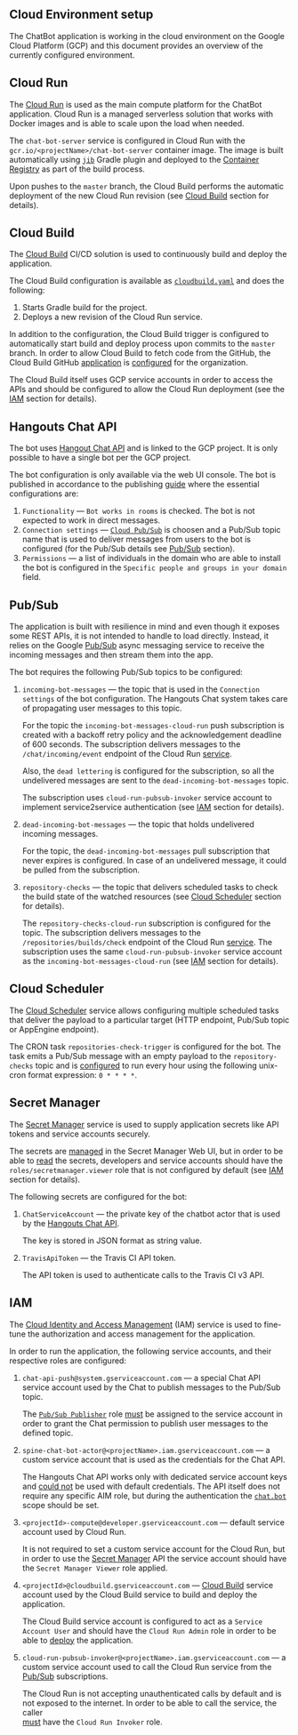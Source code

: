 Cloud Environment setup
------------

The ChatBot application is working in the cloud environment on the Google Cloud Platform (GCP) and
this document provides an overview of the currently configured environment.

## Cloud Run

The [Cloud Run][cloud-run] is used as the main compute platform for the ChatBot application. 
Cloud Run is a managed serverless solution that works with Docker images and is able to scale
upon the load when needed.

The `chat-bot-server` service is configured in Cloud Run with the 
`gcr.io/<projectName>/chat-bot-server` container image. The image is built automatically using
[`jib`][jib] Gradle plugin and deployed to the [Container Registry][container-registry] as part 
of the build process.

Upon pushes to the `master` branch, the Cloud Build performs the automatic deployment of the 
new Cloud Run revision (see [Cloud Build](#cloud-build) section for details).

[cloud-run]: https://cloud.google.com/run
[jib]: https://github.com/GoogleContainerTools/jib
[container-registry]: https://cloud.google.com/container-registry

## Cloud Build

The [Cloud Build][cloud-build] CI/CD solution is used to continuously build and deploy 
the application.

The Cloud Build configuration is available as [`cloudbuild.yaml`](./cloudbuild.yaml) and does
the following:

1. Starts Gradle build for the project.
2. Deploys a new revision of the Cloud Run service.

In addition to the configuration, the Cloud Build trigger is configured to automatically start build
and deploy process upon commits to the `master` branch. In order to allow Cloud Build to 
fetch code from the GitHub, the Cloud Build GitHub [application][cloud-build-github-app] 
is [configured][run-builds-on-github] for the organization.

The Cloud Build itself uses GCP service accounts in order to access the APIs and should be 
configured to allow the Cloud Run deployment (see the [IAM](#iam) section for details).

[cloud-build]: https://cloud.google.com/cloud-build
[cloud-build-trigger]: https://cloud.google.com/cloud-build/docs/automating-builds/create-manage-triggers#console
[cloud-build-github-app]: https://github.com/marketplace/google-cloud-build
[run-builds-on-github]: https://cloud.google.com/cloud-build/docs/automating-builds/run-builds-on-github

## Hangouts Chat API

The bot uses [Hangout Chat API][chat-api] and is linked to the GCP project. It is only possible 
to have a single bot per the GCP project.

The bot configuration is only available via the web UI console. The bot is published in accordance 
to the publishing [guide][publishing-guide] where the essential configurations are: 

1. `Functionality` — `Bot works in rooms` is checked. The bot is not expected to work 
    in direct messages.
2. `Connection settings` — [`Cloud Pub/Sub`][pubsub-bot] is choosen and a Pub/Sub topic name 
    that is used to deliver messages from users to the bot is configured (for the Pub/Sub details 
    see [Pub/Sub](#pubsub) section).
3. `Permissions` — a list of individuals in the domain who are able to install the bot 
    is configured in the `Specific people and groups in your domain` field.

[chat-api]: https://developers.google.com/hangouts/chat
[publishing-guide]: https://developers.google.com/hangouts/chat/how-tos/bots-publish
[pubsub-bot]: https://developers.google.com/hangouts/chat/how-tos/pub-sub

## Pub/Sub

The application is built with resilience in mind and even though it exposes some REST APIs, 
it is not intended to handle to load directly. Instead, it relies on the Google [Pub/Sub][pubsub] 
async messaging service to receive the incoming messages and then stream them into the app.

The bot requires the following Pub/Sub topics to be configured:

1. `incoming-bot-messages` — the topic that is used in the `Connection settings` of the
   bot configuration. The Hangouts Chat system takes care of propagating user messages to this
   topic.
   
   For the topic the `incoming-bot-messages-cloud-run` push subscription is created with 
   a backoff retry policy and the acknowledgement deadline of 600 seconds. 
   The subscription delivers messages to the `/chat/incoming/event` endpoint of 
   the Cloud Run [service](#cloud-run). 
   
   Also, the `dead lettering` is configured for the subscription, so all the undelivered
   messages are sent to the `dead-incoming-bot-messages` topic.
   
   The subscription uses `cloud-run-pubsub-invoker` service account to implement service2service
   authentication (see [IAM](#iam) section for details).

2. `dead-incoming-bot-messages` — the topic that holds undelivered incoming messages.
   
   For the topic, the `dead-incoming-bot-messages` pull subscription that never expires 
   is configured.
   In case of an undelivered message, it could be pulled from the subscription.

3. `repository-checks` — the topic that delivers scheduled tasks to check the build state of 
   the watched resources (see [Cloud Scheduler](#cloud-scheduler) section for details).
   
   The `repository-checks-cloud-run` subscription is configured for the topic. The subscription 
   delivers messages to the `/repositories/builds/check` endpoint of the Cloud Run 
   [service](#cloud-run). 
   The subscription uses the same `cloud-run-pubsub-invoker` service account as the 
   `incoming-bot-messages-cloud-run` (see [IAM](#iam) section for details).

[pubsub]: https://cloud.google.com/pubsub

## Cloud Scheduler

The [Cloud Scheduler][scheduler] service allows configuring multiple scheduled tasks that deliver 
the payload to a particular target (HTTP endpoint, Pub/Sub topic or AppEngine endpoint).

The CRON task `repositories-check-trigger` is configured for the bot. The task emits a Pub/Sub 
message with an empty payload to the `repository-checks` topic and is 
[configured][configure-schedules] to run every hour using the following unix-cron format 
expression: `0 * * * *`.

[scheduler]: https://cloud.google.com/scheduler
[configure-schedules]: https://cloud.google.com/scheduler/docs/configuring/cron-job-schedules

## Secret Manager

The [Secret Manager][secret-manager] service is used to supply application secrets like API tokens
and service accounts securely.

The secrets are [managed][managing-secrets] in the Secret Manager Web UI, but in order to be able 
to [read][reading-secrets] the secrets, developers and service accounts should have the
`roles/secretmanager.viewer` role that is not configured by default (see [IAM](#iam) section 
for details).

The following secrets are configured for the bot:

1. `ChatServiceAccount` — the private key of the chatbot actor that is used by the 
   [Hangouts Chat API](#hangouts-chat-api).
   
   The key is stored in JSON format as string value.
   
2. `TravisApiToken` — the Travis CI API token.
   
   The API token is used to authenticate calls to the Travis CI v3 API.

[secret-manager]: https://cloud.google.com/secret-manager
[managing-secrets]: https://cloud.google.com/secret-manager/docs/managing-secrets
[reading-secrets]: https://cloud.google.com/secret-manager/docs/managing-secret-versions#get

## IAM

The [Cloud Identity and Access Management][iam] (IAM) service is used to fine-tune the authorization 
and access management for the application.

In order to run the application, the following service accounts, and their respective roles 
are configured:

1. `chat-api-push@system.gserviceaccount.com` — a special Chat API service account used by the
    Chat to publish messages to the Pub/Sub topic.
    
    The [`Pub/Sub Publisher`][publisher-role] role [must][grant-publish-rights] be assigned
    to the service account in order to grant the Chat permission to publish user messages 
    to the defined topic.
    
2. `spine-chat-bot-actor@<projectName>.iam.gserviceaccount.com` — a custom service account that is 
    used as the credentials for the Chat API. 
    
    The Hangouts Chat API works only with dedicated service account keys and 
    [could not][chat-api-with-default-sa] be used with default credentials. The API itself does
    not require any specific AIM role, but during the authentication the 
    [`chat.bot`][applying-chatbot-credentials] scope should be set.
    
3. `<projectId>-compute@developer.gserviceaccount.com` — default service account used by Cloud Run.
    
    It is not required to set a custom service account for the Cloud Run, but in order to use 
    the [Secret Manager](#secret-manager) API the service account should have the 
    `Secret Manager Viewer` role applied.
    
4. `<projectId>@cloudbuild.gserviceaccount.com` — [Cloud Build](#cloud-build) service account 
    used by the Cloud Build service to build and deploy the application.
    
    The Cloud Build service account is configured to act as a `Service Account User` and should
    have the `Cloud Run Admin` role in order to be able to [deploy][cloud-build-deploy-cloud-run] 
    the application.
    
5. `cloud-run-pubsub-invoker@<projectName>.iam.gserviceaccount.com` — a custom service account
    used to call the Cloud Run service from the [Pub/Sub](#pubsub) subscriptions.
    
    The Cloud Run is not accepting unauthenticated calls by default and is not exposed 
    to the internet. In order to be able to call the service, the caller  
    [must][cloud-run-service-to-service-auth] have the `Cloud Run Invoker` role.

[iam]: https://cloud.google.com/iam
[grant-publish-rights]: https://developers.google.com/hangouts/chat/how-tos/pub-sub#grant_publish_rights_on_your_topic
[publisher-role]: https://cloud.google.com/pubsub/docs/access-control#roles
[chat-api-with-default-sa]: https://stackoverflow.com/questions/62571412/hangout-chat-api-authentication-fails-with-default-service-account
[applying-chatbot-credentials]: https://developers.google.com/hangouts/chat/how-tos/service-accounts#step_2_applying_credentials_to_http_request_headers
[cloud-build-deploy-cloud-run]: https://cloud.google.com/cloud-build/docs/deploying-builds/deploy-cloud-run
[cloud-run-service-to-service-auth]: https://cloud.google.com/run/docs/authenticating/service-to-service
